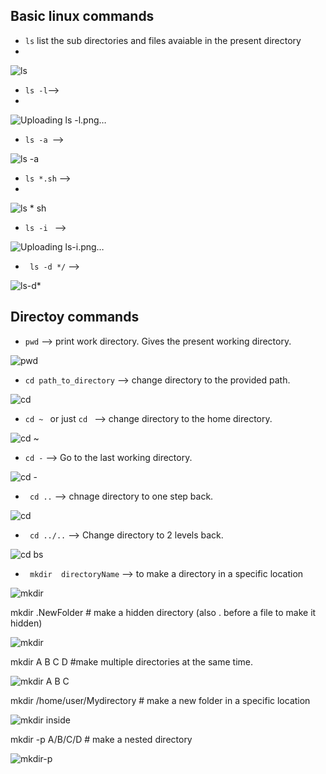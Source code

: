 
## Basic linux commands

-  ``ls``  list the sub directories and files avaiable in the present directory
-  
![ls](https://user-images.githubusercontent.com/76457594/210222403-35776fbc-e509-4c9c-a0ad-e5975599ffab.png)

- ``` ls -l ```--> 
- 
![Uploading ls -l.png…]()


- ```ls -a ```-->

![ls -a](https://user-images.githubusercontent.com/76457594/210223013-9353abf0-159c-4797-a19f-3b78a8d4ef00.png)

- ```ls *.sh``` -->
-
![ls * sh](https://user-images.githubusercontent.com/76457594/210223067-f5c3a5bf-09b4-4525-90e7-9ce61186ae2e.png)


- ```ls -i ``` -->

![Uploading ls-i.png…]()

- ``` ls -d */``` -->


![ls-d*](https://user-images.githubusercontent.com/76457594/210223178-f7097a96-31b1-4c98-8b81-2e5b0e3a7bb7.png)


## Directoy commands
- ```pwd``` --> print work directory. Gives the present working directory.

![pwd](https://user-images.githubusercontent.com/76457594/210223234-e5f3a48c-1b08-4bce-943e-4fed50a12700.png)

- ```cd path_to_directory``` --> change directory to the provided path.

![cd](https://user-images.githubusercontent.com/76457594/210223291-355b8eb1-d1b5-41a4-a1b3-07fe7d786794.png)

- ```cd ~ ``` or just  ```cd ``` --> change directory to the home directory.

![cd ~](https://user-images.githubusercontent.com/76457594/210223377-845975d3-344d-49d3-946e-05f2d2170ac4.png)

- ``` cd - ``` --> Go to the last working directory.

![cd -](https://user-images.githubusercontent.com/76457594/210223414-d6333b9c-21cb-4053-abb9-871bbca5db08.png)


- ``` cd ..``` --> chnage directory to one step back.

![cd](https://user-images.githubusercontent.com/76457594/210223531-956598ad-301c-486a-b02e-6e69c4104adb.png)

- ``` cd ../..``` --> Change directory to 2 levels back.

![cd  bs](https://user-images.githubusercontent.com/76457594/210223634-2f37f616-5857-4f31-a9a6-796b0f0ab1e5.png)


- ``` mkdir  directoryName``` --> to make a directory in a specific location

![mkdir  ](https://user-images.githubusercontent.com/76457594/210224037-9ba396ad-77a8-48d4-8d28-2fa513c2b06a.png)


mkdir .NewFolder              # make a hidden directory (also . before a file to make it hidden)


![mkdir  ](https://user-images.githubusercontent.com/76457594/210224230-89db3d98-f04a-4edd-998f-0f9a0219f06e.png)


mkdir A B C D                  #make multiple directories at the same time.

![mkdir A B C](https://user-images.githubusercontent.com/76457594/210224267-6d14de9a-2c05-4ea9-853f-ddb44dda8f23.png)


mkdir /home/user/Mydirectory   # make a new folder in a specific location

![mkdir inside](https://user-images.githubusercontent.com/76457594/210224331-dc7a2916-a64c-40ed-8951-7e2677df4957.png)


mkdir -p  A/B/C/D              # make a nested directory

![mkdir-p](https://user-images.githubusercontent.com/76457594/210224365-78ec406e-0a2e-4666-a30d-ac406f0dd695.png)







